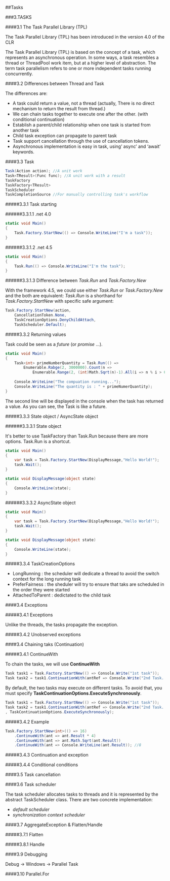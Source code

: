##Tasks

###3.TASKS

####3.1 The Task Parallel Library (TPL)

The Task Parallel Library (TPL) has been introduced in the version 4.0 of the CLR

The Task Parallel Library (TPL) is based on the concept of a task, which represents an asynchronous operation. In some ways, a task resembles a thread or ThreadPool work item, but at a higher level of abstraction. The term task parallelism refers to one or more independent tasks running concurrently.

####3.2 Differences between Thread and Task

The differences are:
- A task could return a value, not a thread (actually, There is no direct mechanism to return the result from thread.)
- We can chain tasks together to execute one after the other. (with conditional continuation)
- Establish a parent/child relationship when one task is started from another task
- Child task exception can propagate to parent task
- Task support cancellation through the use of cancellation tokens.
- Asynchronous implementation is easy in task, using’ async’ and ‘await’ keywords.


####3.3 Task

```cs
Task(Action action); //A unit work
Task<TResult>(Func func); //A unit work with a result
TaskFactory
TaskFactory<TResult>
TaskScheduler
TaskCompletionSource //For manually controlling task's workflow
```

#####3.3.1 Task starting

######3.3.1.1 .net 4.0
```cs
static void Main()
{
	Task.Factory.StartNew(() => Console.WriteLine("I'm a task"));
}
```

######3.3.1.2 .net 4.5

```cs
static void Main()
{
	Task.Run(() => Console.WriteLine("I'm the task");
}
```

######3.3.1.3 Difference between _Task.Run_  and _Task.Factory.New_

With the framework 4.5, we could use either _Task.Run_ or _Task.Factory.New_ and the both are equivalent: _Task.Run_ is a shorthand for _Task.Factory.StartNew_ with specific safe argument:

```cs
Task.Factory.StartNew(action,
    CancellationToken.None,
    TaskCreationOptions.DenyChildAttach,
    TaskScheduler.Default);
```




#####3.3.2 Returning values

Task<TResult> could be seen as a _future_ (or _promise_ ...). 

```cs
static void Main()
{
	Task<int> primeNumberQuantity = Task.Run(() =>
		Enumerable.Rabge(2, 3000000).Count(n =>
			Enumerable.Range(2, (int)Math.Sqrt(n)-1).All(i => n % i > 0)));
	
	Console.WriteLine("The compuation running...");
	Console.WriteLine("The quantity is : " + primeNumerQuantity);
}
```
The second line will be displayed in the console when the task has returned a value. As you can see, the Task<TResult> is like a future.

#####3.3.3 State object / AsyncState object

######3.3.3.1 State object

It's better to use TaskFactory than Task.Run because there are more options.
Task.Run is a shortcut.

```cs
static void Main()
{
	var task = Task.Factory.StartNew(DisplayMessage,"Hello World!");
	task.Wait();
}

static void DisplayMessage(object state)
{
	Console.WriteLine(state);
}
```



######3.3.3.2 AsyncState object

```cs
static void Main()
{
	var task = Task.Factory.StartNew(DisplayMessage,"Hello World!");
	task.Wait();
}

static void DisplayMessage(object state)
{
	Console.WriteLine(state);
}
```

#####3.3.4 TaskCreationOptions

- LongRunning : the scheduler will dedicate a thread to avoid the switch context for the long running task
- PreferFairness : the sheduler will try to ensure that taks are scheduled in the order they were started
- AttachedToParent : dedictated to the child task



####3.4 Exceptions

#####3.4.1 Exceptions

Unlike the threads, the tasks propagate the exception.

#####3.4.2 Unobserved exceptions


####3.4 Chaining taks (Continuation)

#####3.4.1 ContinueWith

To chain the tasks, we will use __ContinueWith__

```cs
Task task1 = Task.Factory.StartNew(() => Console.Write("1st task"));
Task task2 = task1.ContinuationWith(antRef => Console.Write("2nd Task. The ref of the previous tasks : " + antRef));
```

By default, the two tasks may execute on different tasks. To avoid that, you must specify __TaskContinuationOptions.ExecuteSynchronously__.

```cs
Task task1 = Task.Factory.StartNew(() => Console.Write("1st task"));
Task task2 = task1.ContinuationWith(antRef => Console.Write("2nd Task. The ref of the previous tasks : " + antRef)
, TaskContinuationOptions.ExecuteSynchronously);
```

#####3.4.2 Example

```cs
Task.Factory.StartNew<int>(() => 16)
	.ContinueWith(ant => ant.Result * 4)
	.ContinueWith(ant => ant.Math.Sqrt(ant.Result))
	.ContinueWith(ant => Console.WriteLine(ant.Result)); //8
```
#####3.4.3 Continuation and exception



#####3.4.4 Conditional conditions



####3.5 Task cancellation


####3.6 Task scheduler

The task scheduler allocates tasks to threads and it is represented by the abstract TaskScheduler class.
There are two concrete implementation:
- _default scheduler_
- _synchronization context scheduler_

####3.7 AggregateException & Flatten/Handle

#####3.7.1 Flatten

#####3.8.1 Handle

####3.9 Debugging

Debug -> Windows -> Parallel Task

####3.10 Parallel.For

